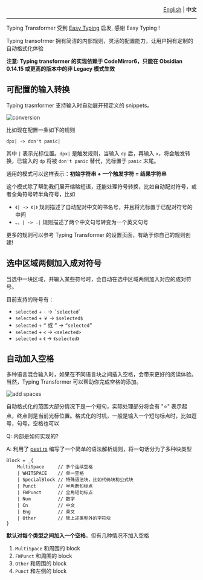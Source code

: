 <p align="right"><a href="https://github.com/aptend/typing-transformer-obsidian/blob/main/README.md">English</a> | <strong>中文</strong> </p>

---

Typing Transformer 受到 [Easy Typing](https://github.com/Yaozhuwa/easy-typing-obsidian) 启发, 感谢 Easy Typing !

Typing transofrmer 拥有简洁的内部规则，灵活的配置能力，让用户拥有定制的自动格式化体验

**注意: Typing transformer 的实现依赖于 CodeMirror6，只能在 Obsidian 0.14.15 或更高的版本中的非 Legacy 模式生效**


## 可配置的输入转换

Typing trasnformer 支持输入时自动展开预定义的 snippets。

![conversion](https://user-images.githubusercontent.com/49832303/175769416-c0fce828-cf72-4d2d-b74d-8bf35f78ce27.gif)

比如现在配置一条如下的规则

```
dpx| -> don't panic|
```

其中 `|` 表示光标位置。`dpx|` 是触发规则，当输入 `dp` 后，再输入 `x`，将会触发转换，已输入的 `dp` 将被 `don't panic` 替代，光标置于 `panic` 末尾。

通用的模式可以这样表示：**初始字符串 + 一个触发字符 = 结果字符串**

这个模式除了帮助我们展开缩略短语，还能处理符号转换，比如自动配对符号，或者全角符号转半角符号，比如
- `《| -> 《|》` 规则描述了自动配对中文的书名号，并且将光标置于已配对符号的中间
- `。。| -> .|` 规则描述了两个中文句号转变为一个英文句号

更多的规则可以参考 Typing Transformer 的设置页面，有助于你自己的规则创建!

## 选中区域两侧加入成对符号

当选中一块区域，并输入某些符号时，会自动在选中区域两侧加入对应的成对符号。

目前支持的符号有：

- `selected` + `·` -> `` `selected` ``
- `selected` + `￥` -> `$selected$`
- `selected` + `“` 或 `”` -> `“selected”`
- `selected` + `<`  -> `<selected>`
- `selected` + `《`  -> `《selected》`

## 自动加入空格

多种语言混合输入时，如果在不同语言块之间插入空格，会带来更好的阅读体验。当然，Typing Transformer 可以帮助你完成空格的添加。

![add spaces](https://user-images.githubusercontent.com/49832303/175770015-6dba97d6-5eb2-4d30-a28d-e7ae061c2e7a.gif)


自动格式化的范围大部分情况下是一个短句，实际处理部分将会有 "⭐️" 表示起点，终点则是当前光标位置。格式化的时机，一般是输入一个短句标点时，比如逗号，句号，空格也可以



Q: 内部是如何实现的?

A: 利用了 [pest.rs](https://pest.rs/) 编写了一个简单的语法解析规则，将一句话分为了多种块类型

```pest
Block = _{ 
    MultiSpace     // 多个连续空格
    | WHITSPACE    // 单一空格
    | SpecialBlock // 特殊语法块，比如代码块和公式块
    | Punct        // 半角断句标点
    | FWPunct      // 全角短句标点
    | Num          // 数字
    | Cn           // 中文
    | Eng          // 英文
    | Other        // 除上述类型外的字符块
}
```

**默认对每个类型之间加入一个空格**。但有几种情况不加入空格

1. `MultiSpace` 和周围的 block
1. `FWPunct` 和周围的 block
1. `Other` 和周围的 block
1. `Punct` 和左侧的 block

